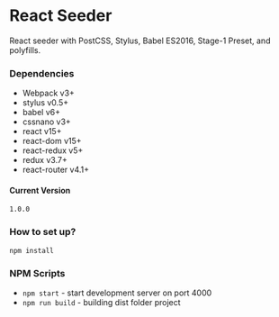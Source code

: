 # React Seeder #

React seeder with PostCSS, Stylus, Babel ES2016, Stage-1 Preset, and polyfills.

### Dependencies ###
* Webpack v3+
* stylus v0.5+
* babel v6+
* cssnano v3+
* react v15+
* react-dom v15+
* react-redux v5+
* redux v3.7+
* react-router v4.1+

#### Current Version ####
` 1.0.0 `

### How to set up? ###
`
npm install
`

### NPM Scripts ###

* `npm start` - start development server on port 4000
* `npm run build` - building dist folder project